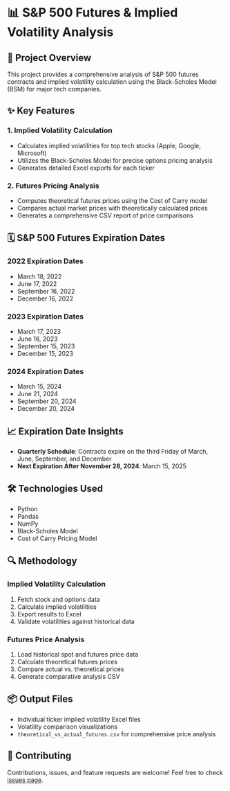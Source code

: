 # 📊 S&P 500 Futures & Implied Volatility Analysis

## 🚀 Project Overview

This project provides a comprehensive analysis of S&P 500 futures contracts and implied volatility calculation using the Black-Scholes Model (BSM) for major tech companies.

## ✨ Key Features

### 1. Implied Volatility Calculation
- Calculates implied volatilities for top tech stocks (Apple, Google, Microsoft)
- Utilizes the Black-Scholes Model for precise options pricing analysis
- Generates detailed Excel exports for each ticker

### 2. Futures Pricing Analysis
- Computes theoretical futures prices using the Cost of Carry model
- Compares actual market prices with theoretically calculated prices
- Generates a comprehensive CSV report of price comparisons

## 🗓️ S&P 500 Futures Expiration Dates

### 2022 Expiration Dates
- March 18, 2022
- June 17, 2022
- September 16, 2022
- December 16, 2022

### 2023 Expiration Dates
- March 17, 2023
- June 16, 2023
- September 15, 2023
- December 15, 2023

### 2024 Expiration Dates
- March 15, 2024
- June 21, 2024
- September 20, 2024
- December 20, 2024

## 📈 Expiration Date Insights
- **Quarterly Schedule**: Contracts expire on the third Friday of March, June, September, and December
- **Next Expiration After November 28, 2024**: March 15, 2025

## 🛠️ Technologies Used
- Python
- Pandas
- NumPy
- Black-Scholes Model
- Cost of Carry Pricing Model

## 🔍 Methodology

### Implied Volatility Calculation
1. Fetch stock and options data
2. Calculate implied volatilities
3. Export results to Excel
4. Validate volatilities against historical data

### Futures Price Analysis
1. Load historical spot and futures price data
2. Calculate theoretical futures prices
3. Compare actual vs. theoretical prices
4. Generate comparative analysis CSV

## 📦 Output Files
- Individual ticker implied volatility Excel files
- Volatility comparison visualizations
- `theoretical_vs_actual_futures.csv` for comprehensive price analysis

## 🤝 Contributing
Contributions, issues, and feature requests are welcome! Feel free to check [issues page](your-repo-issues-link).

